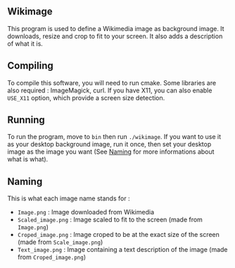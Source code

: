 Wikimage
--------

This program is used to define a Wikimedia image as background image. It downloads, resize and crop to fit to your screen. It also adds a description of what it is.

Compiling
---------

To compile this software, you will need to run cmake. Some libraries are also required : ImageMagick, curl. If you have X11, you can also enable `USE_X11` option, which provide a screen size detection.

Running
-------

To run the program, move to `bin` then run `./wikimage`. If you want to use it as your desktop background image, run it once, then set your desktop image as the image you want (See [Naming](Naming) for more informations about what is what).

Naming
------

This is what each image name stands for :
- `Image.png` : Image downloaded from Wikimedia
- `Scaled_image.png` : Image scaled to fit to the screen (made from `Image.png`)
- `Croped_image.png` : Image croped to be at the exact size of the screen (made from `Scale_image.png`)
- `Text_image.png` : Image containing a text description of the image (made from `Croped_image.png`)
